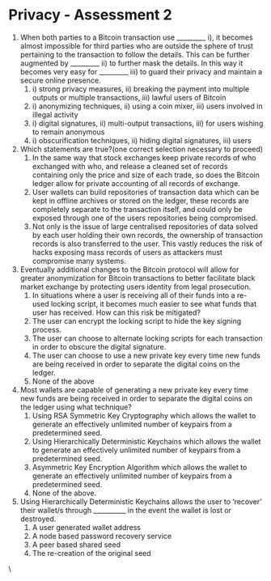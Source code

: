 # Privacy - Assessment 2



1. When both parties to a Bitcoin transaction use \_\_\_\_\_\_\_\_\_ i), it becomes almost impossible for third parties who are outside the sphere of trust pertaining to the transaction to follow the details. This can be further augmented by \_\_\_\_\_\_\_\_\_ ii) to further mask the details. In this way it becomes very easy for \_\_\_\_\_\_\_\_\_ iii) to guard their privacy and maintain a secure online presence.
   1. i) strong privacy measures, ii) breaking the payment into multiple outputs or multiple transactions, iii) lawful users of Bitcoin
   2. &#x20;i) anonymizing techniques, ii) using a coin mixer, iii) users involved in illegal activity
   3. &#x20;i) digital signatures, ii) multi-output transactions, iii) for users wishing to remain anonymous
   4. &#x20;i) obscurification techniques, ii) hiding digital signatures, iii) users
2. &#x20;Which statements are true?(one correct selection necessary to proceed)
   1. In the same way that stock exchanges keep private records of who exchanged with who, and release a cleaned set of records containing only the price and size of each trade, so does the Bitcoin ledger allow for private accounting of all records of exchange.
   2. &#x20;User wallets can build repositories of transaction data which can be kept in offline archives or stored on the ledger, these records are completely separate to the transaction itself, and could only be exposed through one of the users repositories being compromised.
   3. &#x20;Not only is the issue of large centralised repositories of data solved by each user holding their own records, the ownership of transaction records is also transferred to the user. This vastly reduces the risk of hacks exposing mass records of users as attackers must compromise many systems.
3. &#x20;Eventually additional changes to the Bitcoin protocol will allow for greater anonymization for Bitcoin transactions to better facilitate black market exchange by protecting users identity from legal prosecution.
   1. &#x20;In situations where a user is receiving all of their funds into a re-used locking script, it becomes much easier to see what funds that user has received. How can this risk be mitigated?
   2. The user can encrypt the locking script to hide the key signing process.
   3. &#x20;The user can choose to alternate locking scripts for each transaction in order to obscure the digital signature.
   4. &#x20;The user can choose to use a new private key every time new funds are being received in order to separate the digital coins on the ledger.
   5. &#x20;None of the above
4. &#x20;Most wallets are capable of generating a new private key every time new funds are being received in order to separate the digital coins on the ledger using what technique?
   1. Using RSA Symmetric Key Cryptography which allows the wallet to generate an effectively unlimited number of keypairs from a predetermined seed.
   2. &#x20;Using Hierarchically Deterministic Keychains which allows the wallet to generate an effectively unlimited number of keypairs from a predetermined seed.
   3. &#x20;Asymmetric Key Encryption Algorithm which allows the wallet to generate an effectively unlimited number of keypairs from a predetermined seed.
   4. &#x20;None of the above.
5. &#x20;Using Hierarchically Deterministic Keychains allows the user to ‘recover’ their wallet/s through \_\_\_\_\_\_\_\_\_\_ in the event the wallet is lost or destroyed.
   1. A user generated wallet address
   2. &#x20;A node based password recovery service
   3. &#x20;A peer based shared seed
   4. &#x20;The re-creation of the original seed

\
